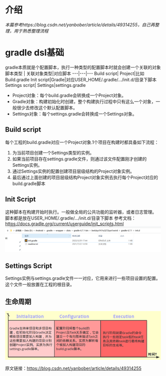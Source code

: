 # 介绍
*本篇参考https://blog.csdn.net/yanbober/article/details/49314255，自己再整理，用于熟悉整理流程*

# gradle dsl基础
gradle本质就是个配置脚本，执行一种类型的配置脚本时就会创建一个关联的对象
脚本类型 | 关联对象类型|对应脚本
---|---|---
Build script| Project|比如Build.gradle
Init script|Gradle|对应USER_HOME/.gradle/.../init.d/目录下脚本
Settings script| Settings|settings.gradle


* Project对象：每个build.gradle会转换成一个Project对象。
* Gradle对象：构建初始化时创建，整个构建执行过程中只有这么一个对象，一般很少去修改这个默认配置脚本。
* Settings对象：每个settings.gradle会转换成一个Settings对象。

## Build script
每个工程的build.gradle对应一个Project对象.1个项目在构建时都具备如下流程：

1. 为当前项目创建一个Settings类型的实例。
2. 如果当前项目存在settings.gradle文件，则通过该文件配置刚才创建的Settings实例。
3. 通过Settings实例的配置创建项目层级结构的Project对象实例。
4. 最后通过上面创建的项目层级结构Project对象实例去执行每个Project对应的build.gradle脚本


## Init Script 
这种脚本在构建开始时执行。一般做全局的公共功能的监听器，或者日志管理。
脚本都是放在USER_HOME/.gradle/.../init.d/目录下脚本
参考文档：https://docs.gradle.org/current/userguide/init_scripts.html
![image](./assets/../../app打包基础/assets/init%20gradle.png)

## Settings Script
Settings实例与settings.gradle文件一一对应，它用来进行一些项目设置的配置。这个文件一般放置在工程的根目录。

## 生命周期
![image](./assets/../../app打包基础/assets/gradle%E6%B5%81%E7%A8%8B.png)

原文链接：https://blog.csdn.net/yanbober/article/details/49314255